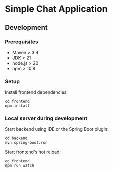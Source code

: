 # Simple Chat Application
## Development
### Prerequisites
- Maven > 3.9
- JDK > 21
- node.js > 20
- npm > 10.8
### Setup
Install frontend dependencies:
```
cd frontend
npm install
```
### Local server during development
Start backend using IDE or the Spring Boot plugin:
```
cd backend
mvn spring-boot:run
```
Start frontend's hot reload:
```
cd frontend
npm run watch
```
